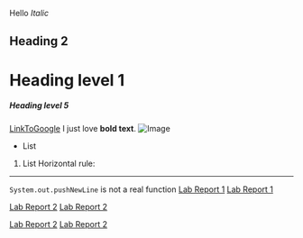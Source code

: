 Hello
*Italic*
## Heading 2
# Heading level 1
##### Heading level 5
[LinkToGoogle](http://google.com)
I just love __bold text__.
![Image](http://url/a.png)
* List
1. List
Horizontal rule:

---
`System.out.pushNewLine` is not a real function
[Lab Report 1](lab-report1/lab-report-1-week-2.html)
[Lab Report 1](https://jackthomas00.github.io/cse15l-lab-reports/lab-report-1-week-2.html)

[Lab Report 2](lab-report-2-week-4.html)
[Lab Report 2](https://jackthomas00.github.io/cse15l-lab-reports/lab-report-2-week-4.html)

[Lab Report 2](lab-report-3-week-6.html)
[Lab Report 2](https://jackthomas00.github.io/cse15l-lab-reports/lab-report-3-week-6.html)
